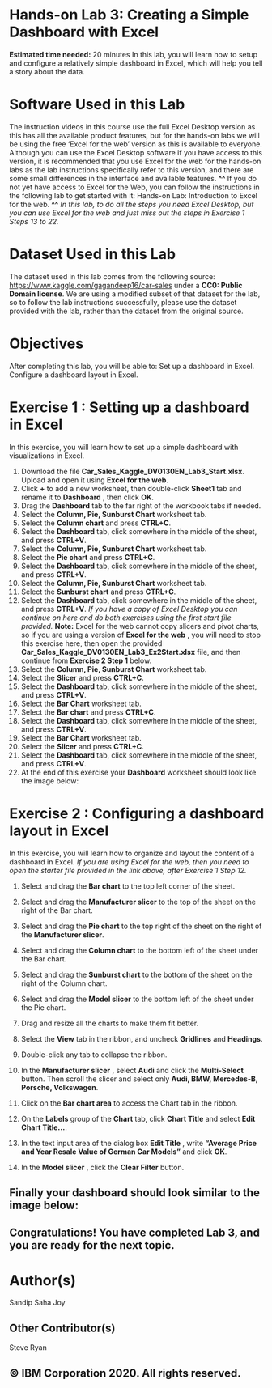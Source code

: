 # Hands-on Lab 3: Creating a Simple Dashboard with Excel

**Estimated time needed:** 20 minutes
In this lab, you will learn how to setup and configure a relatively simple dashboard in Excel, which will help you tell a story about the data.

# Software Used in this Lab

The instruction videos in this course use the full Excel Desktop version as this has all the available product features, but for the hands-on labs we will be using the free ‘Excel
for the web’ version as this is available to everyone.
Although you can use the Excel Desktop software if you have access to this version, it is recommended that you use Excel for the web for the hands-on labs as the lab
instructions specifically refer to this version, and there are some small differences in the interface and available features. **^^** If you do not yet have access to Excel for the Web,
you can follow the instructions in the following lab to get started with it: Hands-on Lab: Introduction to Excel for the web.
**^^** _In this lab, to do all the steps you need Excel Desktop, but you can use Excel for the web and just miss out the steps in Exercise 1 Steps 13 to 22._

# Dataset Used in this Lab

The dataset used in this lab comes from the following source: https://www.kaggle.com/gagandeep16/car-sales under a **CC0: Public Domain license**. We are using a modified
subset of that dataset for the lab, so to follow the lab instructions successfully, please use the dataset provided with the lab, rather than the dataset from the original source.

# Objectives

After completing this lab, you will be able to:
Set up a dashboard in Excel.
Configure a dashboard layout in Excel.

# Exercise 1 : Setting up a dashboard in Excel

In this exercise, you will learn how to set up a simple dashboard with visualizations in Excel.

1. Download the file **Car_Sales_Kaggle_DV0130EN_Lab3_Start.xlsx**. Upload and open it using **Excel for the web**.
2. Click **+** to add a new worksheet, then double-click **Sheet1** tab and rename it to **Dashboard** , then click **OK**.
3. Drag the **Dashboard** tab to the far right of the workbook tabs if needed.
4. Select the **Column, Pie, Sunburst Chart** worksheet tab.
5. Select the **Column chart** and press **CTRL+C**.
6. Select the **Dashboard** tab, click somewhere in the middle of the sheet, and press **CTRL+V**.
7. Select the **Column, Pie, Sunburst Chart** worksheet tab.
8. Select the **Pie chart** and press **CTRL+C**.
9. Select the **Dashboard** tab, click somewhere in the middle of the sheet, and press **CTRL+V**.
10. Select the **Column, Pie, Sunburst Chart** worksheet tab.
11. Select the **Sunburst chart** and press **CTRL+C**.
12. Select the **Dashboard** tab, click somewhere in the middle of the sheet, and press **CTRL+V**.
_If you have a copy of Excel Desktop you can continue on here and do both exercises using the first start file provided._
**Note:** Excel for the web cannot copy slicers and pivot charts, so if you are using a version of **Excel for the web** , you will need to stop this exercise here, then open the provided
**Car_Sales_Kaggle_DV0130EN_Lab3_Ex2Start.xlsx** file, and then continue from **Exercise 2 Step 1** below.
13. Select the **Column, Pie, Sunburst Chart** worksheet tab.
14. Select the **Slicer** and press **CTRL+C**.
15. Select the **Dashboard** tab, click somewhere in the middle of the sheet, and press **CTRL+V**.
16. Select the **Bar Chart** worksheet tab.
17. Select the **Bar chart** and press **CTRL+C**.
18. Select the **Dashboard** tab, click somewhere in the middle of the sheet, and press **CTRL+V**.
19. Select the **Bar Chart** worksheet tab.
20. Select the **Slicer** and press **CTRL+C**.
21. Select the **Dashboard** tab, click somewhere in the middle of the sheet, and press **CTRL+V**.
22. At the end of this exercise your **Dashboard** worksheet should look like the image below:


# Exercise 2 : Configuring a dashboard layout in Excel

In this exercise, you will learn how to organize and layout the content of a dashboard in Excel.
_If you are using Excel for the web, then you need to open the starter file provided in the link above, after Exercise 1 Step 12._

1. Select and drag the **Bar chart** to the top left corner of the sheet.
2. Select and drag the **Manufacturer slicer** to the top of the sheet on the right of the Bar chart.
3. Select and drag the **Pie chart** to the top right of the sheet on the right of the **Manufacturer slicer**.
4. Select and drag the **Column chart** to the bottom left of the sheet under the Bar chart.
5. Select and drag the **Sunburst chart** to the bottom of the sheet on the right of the Column chart.
6. Select and drag the **Model slicer** to the bottom left of the sheet under the Pie chart.
7. Drag and resize all the charts to make them fit better.


8. Select the **View** tab in the ribbon, and uncheck **Gridlines** and **Headings**.
9. Double-click any tab to collapse the ribbon.
10. In the **Manufacturer slicer** , select **Audi** and click the **Multi-Select** button. Then scroll the slicer and select only **Audi, BMW, Mercedes-B, Porsche, Volkswagen**.
11. Click on the **Bar chart area** to access the Chart tab in the ribbon.
12. On the **Labels** group of the **Chart** tab, click **Chart Title** and select **Edit Chart Title...**.
13. In the text input area of the dialog box **Edit Title** , write **“Average Price and Year Resale Value of German Car Models”** and click **OK**.
14. In the **Model slicer** , click the **Clear Filter** button.


## Finally your dashboard should look similar to the image below:

## Congratulations! You have completed Lab 3, and you are ready for the next topic.

# Author(s)

Sandip Saha Joy

## Other Contributor(s)

Steve Ryan

## © IBM Corporation 2020. All rights reserved.


